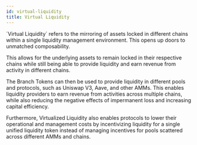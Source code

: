 ```yaml
---
id: virtual-liquidity
title: Virtual Liquidity
---
```


[//]: # (TODO: Add some links / references to Ports and Routers docs pages)
[//]: # (TODO: General phrasing, steer away from vocabulary that refers to the wrapping of tokens, since we will be integrating a native asset bridge we don't want to induce that error to readers)

´Virtual Liquidity´ refers to the mirroring of assets locked in different chains within a single liquidity management environment. This opens up doors to unmatched composability.

This allows for the underlying assets to remain locked in their respective chains while still being able to provide liquidity and earn revenue from activity in different chains.

The Branch Tokens can then be used to provide liquidity in different pools and protocols, such as Uniswap V3, Aave, and other AMMs. This enables liquidity providers to earn revenue from activities across multiple chains, while also reducing the negative effects of impermanent loss and increasing capital efficiency.

Furthermore, Virtualized Liquidity also enables protocols to lower their operational and management costs by incentivizing liquidity for a single unified liquidity token instead of managing incentives for pools scattered across different AMMs and chains.
